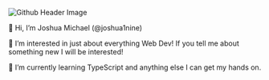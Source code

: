 ![Github Header Image](https://res.cloudinary.com/bearedweb/image/upload/v1648759986/Github_Cover_gkxwwg.png)

👋 Hi, I’m Joshua Michael (@joshua1nine)

👀 I’m interested in just about everything Web Dev! If you tell me about something new I will be interested!

🌱 I’m currently learning TypeScript and anything else I can get my hands on.
